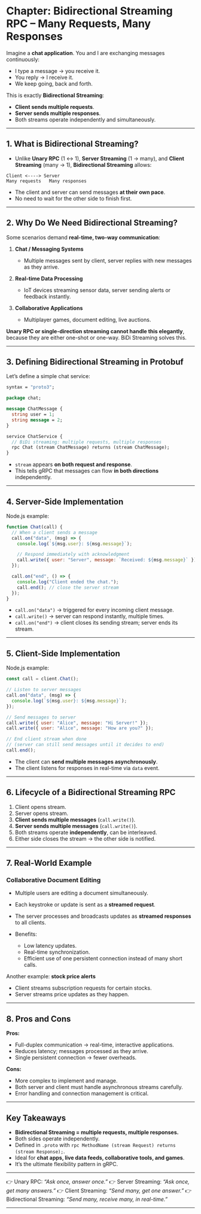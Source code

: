 # **Chapter: Bidirectional Streaming RPC – Many Requests, Many Responses**

Imagine a **chat application**. You and I are exchanging messages continuously:

* I type a message → you receive it.
* You reply → I receive it.
* We keep going, back and forth.

This is exactly **Bidirectional Streaming**:

* **Client sends multiple requests**.
* **Server sends multiple responses**.
* Both streams operate independently and simultaneously.

---

## **1. What is Bidirectional Streaming?**

* Unlike **Unary RPC** (1 ↔ 1), **Server Streaming** (1 → many), and **Client Streaming** (many → 1), **Bidirectional Streaming** allows:

```
Client <----> Server
Many requests   Many responses
```

* The client and server can send messages **at their own pace**.
* No need to wait for the other side to finish first.

---

## **2. Why Do We Need Bidirectional Streaming?**

Some scenarios demand **real-time, two-way communication**:

1. **Chat / Messaging Systems**

   * Multiple messages sent by client, server replies with new messages as they arrive.

2. **Real-time Data Processing**

   * IoT devices streaming sensor data, server sending alerts or feedback instantly.

3. **Collaborative Applications**

   * Multiplayer games, document editing, live auctions.

**Unary RPC or single-direction streaming cannot handle this elegantly**, because they are either one-shot or one-way. BiDi Streaming solves this.

---

## **3. Defining Bidirectional Streaming in Protobuf**

Let’s define a simple chat service:

```proto
syntax = "proto3";

package chat;

message ChatMessage {
  string user = 1;
  string message = 2;
}

service ChatService {
  // BiDi streaming: multiple requests, multiple responses
  rpc Chat (stream ChatMessage) returns (stream ChatMessage);
}
```

* `stream` appears **on both request and response**.
* This tells gRPC that messages can flow **in both directions** independently.

---

## **4. Server-Side Implementation**

Node.js example:

```js
function Chat(call) {
  // When a client sends a message
  call.on("data", (msg) => {
    console.log(`${msg.user}: ${msg.message}`);

    // Respond immediately with acknowledgment
    call.write({ user: "Server", message: `Received: ${msg.message}` });
  });

  call.on("end", () => {
    console.log("Client ended the chat.");
    call.end(); // close the server stream
  });
}
```

* `call.on("data")` → triggered for every incoming client message.
* `call.write()` → server can respond instantly, multiple times.
* `call.on("end")` → client closes its sending stream; server ends its stream.

---

## **5. Client-Side Implementation**

Node.js example:

```js
const call = client.Chat();

// Listen to server messages
call.on("data", (msg) => {
  console.log(`${msg.user}: ${msg.message}`);
});

// Send messages to server
call.write({ user: "Alice", message: "Hi Server!" });
call.write({ user: "Alice", message: "How are you?" });

// End client stream when done
// (server can still send messages until it decides to end)
call.end();
```

* The client can **send multiple messages asynchronously**.
* The client listens for responses in real-time via `data` event.

---

## **6. Lifecycle of a Bidirectional Streaming RPC**

1. Client opens stream.
2. Server opens stream.
3. **Client sends multiple messages** (`call.write()`).
4. **Server sends multiple messages** (`call.write()`).
5. Both streams operate **independently**, can be interleaved.
6. Either side closes the stream → the other side is notified.

---

## **7. Real-World Example**

### **Collaborative Document Editing**

* Multiple users are editing a document simultaneously.

* Each keystroke or update is sent as a **streamed request**.

* The server processes and broadcasts updates as **streamed responses** to all clients.

* Benefits:

  * Low latency updates.
  * Real-time synchronization.
  * Efficient use of one persistent connection instead of many short calls.

Another example: **stock price alerts**

* Client streams subscription requests for certain stocks.
* Server streams price updates as they happen.

---

## **8. Pros and Cons**

**Pros:**

* Full-duplex communication → real-time, interactive applications.
* Reduces latency; messages processed as they arrive.
* Single persistent connection → fewer overheads.

**Cons:**

* More complex to implement and manage.
* Both server and client must handle asynchronous streams carefully.
* Error handling and connection management is critical.

---

## **Key Takeaways**

* **Bidirectional Streaming = multiple requests, multiple responses.**
* Both sides operate independently.
* Defined in `.proto` with `rpc MethodName (stream Request) returns (stream Response);`.
* Ideal for **chat apps, live data feeds, collaborative tools, and games**.
* It’s the ultimate flexibility pattern in gRPC.

---

👉 Unary RPC: *“Ask once, answer once.”*
👉 Server Streaming: *“Ask once, get many answers.”*
👉 Client Streaming: *“Send many, get one answer.”*
👉 Bidirectional Streaming: *“Send many, receive many, in real-time.”*

---